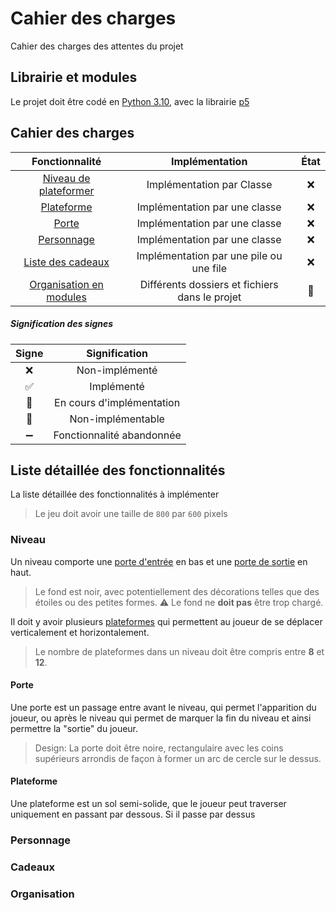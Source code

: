 # Cahier des charges

Cahier des charges des attentes du projet

## Librairie et modules

Le projet doit être codé en [Python 3.10](https://www.python.org/downloads/release/python-3100/), avec la librairie [p5](https://pypi.org/project/p5/)

## Cahier des charges

| Fonctionnalité | Implémentation | État |
|:--:|:--:|:--:|
| [Niveau de plateformer](#niveau) | Implémentation par Classe | ❌ |
| [Plateforme](#plateforme) | Implémentation par une classe | ❌ |
| [Porte](#porte) | Implémentation par une classe | ❌ |
| [Personnage](#personnage) | Implémentation par une classe | ❌ |
| [Liste des cadeaux](#cadeaux) | Implémentation par une pile ou une file | ❌ |
| [Organisation en modules](#organisation) | Différents dossiers et fichiers dans le projet | 🚧 |

##### Signification des signes

| Signe | Signification |
|:--:|:--:|
| ❌ | Non-implémenté |
| ✅ | Implémenté |
| 🚧 | En cours d'implémentation |
| 🚫 | Non-implémentable |
| ➖ | Fonctionnalité abandonnée |

## Liste détaillée des fonctionnalités

La liste détaillée des fonctionnalités à implémenter

> Le jeu doit avoir une taille de `800` par `600` pixels

### Niveau

Un niveau comporte une [porte d'entrée](#porte) en bas et une [porte de sortie](#porte) en haut.
> Le fond est noir, avec potentiellement des décorations telles que des étoiles ou des petites formes.
> ⚠️ Le fond ne **doit pas** être trop chargé.

Il doit y avoir plusieurs [plateformes](#plateforme) qui permettent au joueur de se déplacer verticalement et horizontalement.
> Le nombre de plateformes dans un niveau doit être compris entre **8** et **12**.

#### Porte

Une porte est un passage entre avant le niveau, qui permet l'apparition du joueur, ou après le niveau qui permet de marquer la fin du niveau et ainsi permettre la "sortie" du joueur.

> Design: La porte doit être noire, rectangulaire avec les coins supérieurs arrondis de façon à former un arc de cercle sur le dessus.

#### Plateforme 

Une plateforme est un sol semi-solide, que le joueur peut traverser uniquement en passant par dessous. Si il passe par dessus

### Personnage

### Cadeaux

### Organisation
